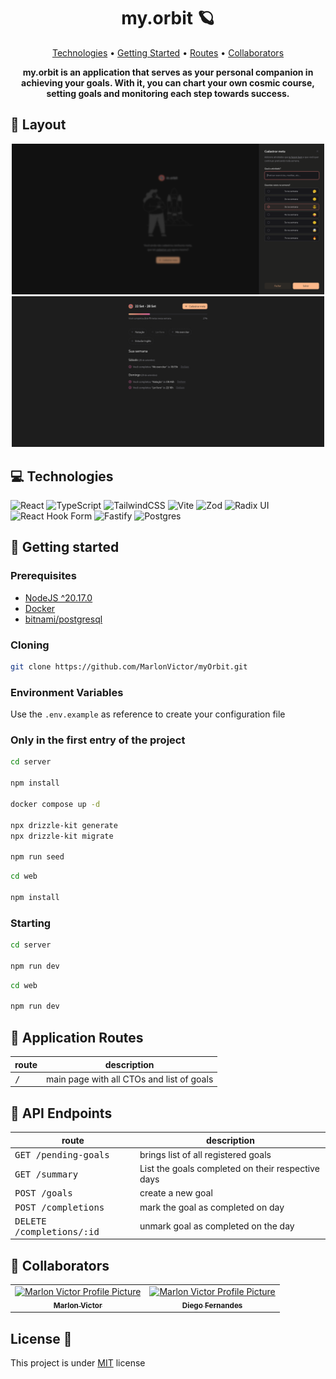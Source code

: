 
<h1 align="center" style="font-weight: bold;">my.orbit 🪐</h1>

<p align="center">
  <a href="#technologies">Technologies</a> • 
  <a href="#started">Getting Started</a> • 
  <a href="#routes">Routes</a> • 
  <a href="#colab">Collaborators</a>
</p>

<p align="center">
    <b>my.orbit is an application that serves as your personal companion in achieving your goals. With it, you can chart your own cosmic course, setting goals and monitoring each step towards success.</b>
</p>

<!-- <p align="center">
     <a href="PROJECT__URL">📱 Visit this Project</a>
</p> -->

<h2 id="layout">🎨 Layout</h2>

<p align="center">
    <!-- ../.github/example.png -->
    <img src=".github/create-goal.png" alt="Create Goal" width="500px">
    <img src=".github/summary-list.png" alt="SUmmary List" width="500px">
</p>

<h2 id="technologies">💻 Technologies</h2>

![React](https://img.shields.io/badge/react-%2320232a.svg?style=for-the-badge&logo=react&logoColor=%2361DAFB)
![TypeScript](https://img.shields.io/badge/typescript-%23007ACC.svg?style=for-the-badge&logo=typescript&logoColor=white)
![TailwindCSS](https://img.shields.io/badge/tailwindcss-%2338B2AC.svg?style=for-the-badge&logo=tailwind-css&logoColor=white)
![Vite](https://img.shields.io/badge/vite-%23646CFF.svg?style=for-the-badge&logo=vite&logoColor=white)
![Zod](https://img.shields.io/badge/zod-%233068b7.svg?style=for-the-badge&logo=zod&logoColor=white)
![Radix UI](https://img.shields.io/badge/radix%20ui-161618.svg?style=for-the-badge&logo=radix-ui&logoColor=white)
![React Hook Form](https://img.shields.io/badge/React%20Hook%20Form-%23EC5990.svg?style=for-the-badge&logo=reacthookform&logoColor=white)
![Fastify](https://img.shields.io/badge/fastify-%23000000.svg?style=for-the-badge&logo=fastify&logoColor=white)
![Postgres](https://img.shields.io/badge/postgres-%23316192.svg?style=for-the-badge&logo=postgresql&logoColor=white)

<h2 id="started">🚀 Getting started</h2>


<h3>Prerequisites</h3>

- [NodeJS ^20.17.0](https://nodejs.org/pt)
- [Docker](https://www.docker.com/)
- [bitnami/postgresql](https://hub.docker.com/layers/bitnami/postgresql/13.16.0/images/sha256-1cdf3a76bfb709c761cea5dbbb162111f557031143505c718debdb4da0d6b4e4?context=explore)


<h3>Cloning</h3>

```bash
git clone https://github.com/MarlonVictor/myOrbit.git
```

<h3> Environment Variables</h2>

Use the `.env.example` as reference to create your configuration file

<h3>Only in the first entry of the project</h3>

```bash
cd server

npm install

docker compose up -d

npx drizzle-kit generate
npx drizzle-kit migrate

npm run seed
```

```bash
cd web

npm install
```

<h3>Starting</h3>

```bash
cd server

npm run dev
```

```bash
cd web

npm run dev
```

<div id="routes"></div>

## 📍 Application Routes

| route               | description                                          
|----------------------|-----------------------------------------------------
| <kbd>/</kbd>     | main page with all CTOs and list of goals


## 📍 API Endpoints

| route               | description                                          
|----------------------|-----------------------------------------------------
| <kbd>GET /pending-goals</kbd>     | brings list of all registered goals
| <kbd>GET /summary</kbd>     | List the goals completed on their respective days
| <kbd>POST /goals</kbd>     | create a new goal
| <kbd>POST /completions</kbd>     | mark the goal as completed on day
| <kbd>DELETE /completions/:id</kbd>     | unmark goal as completed on the day


<h2 id="colab">🤝 Collaborators</h2>

<table>
  <tr>
    <td align="center">
      <a href="https://github.com/MarlonVictor" target="_blank">
        <img src="https://avatars.githubusercontent.com/u/62356988?v=4" width="100px;" alt="Marlon Victor Profile Picture"/><br>
        <sub>
          <b>Marlon Victor</b>
        </sub>
      </a>
    </td>
    <td align="center">
      <a href="https://github.com/diego3g" target="_blank">
        <img src="https://avatars.githubusercontent.com/u/2254731?v=4" width="100px;" alt="Marlon Victor Profile Picture"/><br>
        <sub>
          <b>Diego Fernandes</b>
        </sub>
      </a>
    </td>
  </tr>
</table>

<h2 id="license">License 📃 </h2>

This project is under [MIT](./LICENSE) license